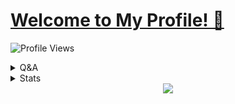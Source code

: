 # [Welcome to My Profile! 👋](https://yusufusta.dev)
![Profile Views](https://hits.seeyoufarm.com/api/count/incr/badge.svg?url=https://github.com/yusufusta/&title=Profile%20Views)


<details>
  <summary>Q&A</summary>

Q | A
--- | --- 
**My Computer(s)**  | `MacBook Pro M2 14"`, `MacBook Pro 2019 16" (Main)`, `MacBook Pro 2017 13"`
**Editor**  | `Visual Studio Code`
**Platforms I develop for** | `Desktop, Mobile, Web, CLI`
**My Favorite Languages**  | `PHP, C++, JS, Python, Go, Swift`

</details>

<details>
  <summary>Stats</summary>

<table align="center">
    <tr>
        <td align="center"><img src="https://github-readme-stats.vercel.app/api?username=yusufusta&show_icons=true&theme=radical" /></td>
    </tr>
    <tr>
        <td align="center"><img src="https://github-readme-stats.vercel.app/api/top-langs/?username=yusufusta&theme=radical&layout=compact" /></td>
    </tr>
</table>

</details>
<div align="center">
<img src="https://spotify-github-profile.vercel.app/api/view?uid=ar5xr05io7p2lrvlzz8cgpz7f&cover_image=false)" />
  </div>

